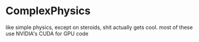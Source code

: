 # ComplexPhysics
like simple physics, except on steroids, shit actually gets cool.
most of these use NVIDIA's CUDA for GPU code